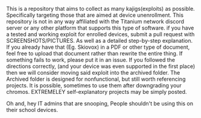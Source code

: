 This is a repository that aims to collect as many kajigs(exploits) as possible. Specifically targeting those that are aimed at 
device unenrollment. This repository is not in any way affiliated with the Titanium network discord server or any other platform
that supports this type of software. if you have a tested and working exploit for enrolled devices, submit a pull request with SCREENSHOTS/PICTURES. As well as a detailed step-by-step explanation.
If you already have that (Eg. Skiovox)  in a PDF or other type of document, feel free to upload that document rather than rewrite the entire thing. 
If something fails to work, please put it in an issue. If you followed the directions correctly, (and your device was even supported in the first place) then we will consider moving said exploit into
the archived folder. The Archived folder is designed for nonfunctional, but still worth referencing projects. It is possible, sometimes to use them after downgrading your chromos.
EXTREMELEY self-explanatory projects may be simply posted.

Oh and, hey IT admins that are snooping, People shouldn't be using this on their school devices.
